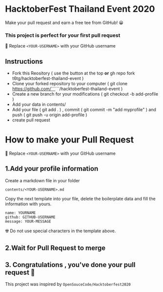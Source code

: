 # HacktoberFest Thailand Event 2020

Make your pull request and earn a free tee from GitHub! 😀

### This project is perfect for your first pull request

🚨 Replace `<YOUR-USERNAME>` with your GitHub username

## Instructions

- Fork this Reository ( use the button at the top <b>or</b> gh repo fork t6tg/hacktoberfest-thailand-event )
- Clone your forked repository to your computer ( git clone https://github.com/```<YOUR-USERNAME>```/hacktoberfest-thailand-event )
- Create a new branch for your modifications ( git checkout -b add-profile )
- Add your data in contents/
- Add your file ( git add . ) , commit ( git commit -m "add myprofile" ) and push ( git push -u origin add-profile )
- create pull request

# How to make your Pull Request

🚨 Replace `<YOUR-USERNAME>` with your GitHub username

## 1.Add your profile information

Create a markdown file in your folder

```
contents/<YOUR-USERNAME>.md
```

Copy the next template into your file, delete the boilerplate data and fill the information with yours.

```
name: YOURNAME
github: GITHUB-USERNAME
message: YOUR-MESSAGE
```

☢️ Do not use special characters in the template above.

## 2.Wait for Pull Request to merge

## 3. Congratulations , you've done your pull request 🎉

This project was inspired by `OpenSouceCode/Hacktoberfest2020`
